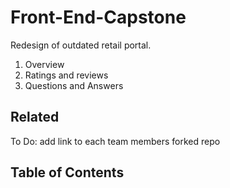 # Front-End-Capstone

Redesign of outdated retail portal.
1. Overview
2. Ratings and reviews
3. Questions and Answers


## Related
To Do: add link to each team members forked repo

## Table of Contents






